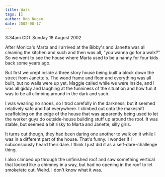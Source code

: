 ```yaml
---
title: Walk
tags: []
author: Rob Nugen
date: 2002-08-17
---
```


<p class=date>3:34am CDT Sunday 18 August 2002</p>

<p>After Monica's Marta and I arrived at the Bibby's and Janette was
all cleaning the kitchen and such and then was all, "you wanna go for
a walk?"  So we went to see the house where Marta used to be a nanny
for four kids back some years ago.</p>

<p>But first we crept inside a three story house being built a block
down the street from Janette's.  The wood frame and floor and
everything was all built, but no walls were up yet.  Maggie called
while we were inside, and I was all giddy and laughing at the
funniness of the situation and how fun it was to be all climbing
around in the dark and such.</p>

<p>I was wearing no shoes, so I trod carefully in the darkness, but it
seemed relatively safe and flat everywhere.  I climbed out onto the
makeshift scaffolding on the edge of the house that was apparently
being used to let the worker guys do outside-house building stuff up
around the roof.  It was stable, but seemed a bit risky to Marta and
Janette, silly girls.</p>

<p>It turns out though, they had been daring one another to walk on it
while I was in a different part of the house.  That's funny.  I wonder
if I subconsiously heard their dare.  I think I just did it as a
self-dare-challenge thing.</p>

<p>I also climbed up through the unfinished roof and saw something
vertical that looked like a chimney in a way, but had no opening in
the roof to let smoke/etc out.  Weird.  I don't know what it was.</p>

